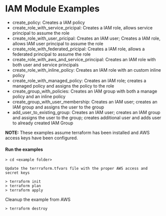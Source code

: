 # IAM Module Examples

* create_policy: Creates a IAM policy
* create_role_with_service_pricipal: Creates a IAM role, allows service principal to assume the role
* create_role_with_user_pricipal: Creates an IAM user; Creates a IAM role, allows IAM user principal to assume the role
* create_role_with_federated_pricipal: Creates a IAM role, allows a federated principal to assume the role
* create_role_with_aws_and_service_principal: Creates an IAM role with both user and service principals
* create_role_with_inline_policy: Creates an IAM role with an custom inline policy
* create_role_with_managed_policy: Creates an IAM role; creates a managed policy and assigns the policy to the role
* create_group_with_policies: Creates an IAM group with both a manage policy and an inline policy
* create_group_with_user_membership: Creates an IAM user; creates an IAM group and assigns the user to the group
* add_user_to_existing_group: Creates an IAM user; creates an IAM group and assigns the user to the group; creates additional user and adds user to already created IAM Group

**NOTE:** These examples assume terraform has been installed and AWS access keys have been configured.

#### Run the examples

```
> cd <example folder>

Update the terrraform.tfvars file with the proper AWS access and secret keys

> terraform init
> terraform plan
> terraform apply
```

Cleanup the example from AWS
```
> terraform destroy

